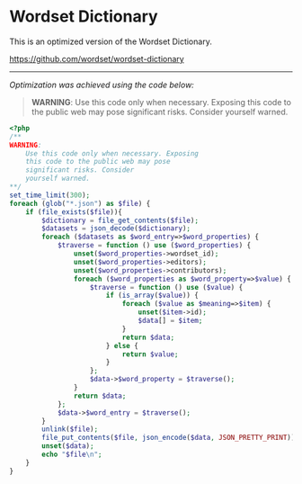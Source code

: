 # Wordset Dictionary

This is an optimized version of the Wordset Dictionary.

https://github.com/wordset/wordset-dictionary

---

*Optimization was achieved using the code below:*
> **WARNING**:
    Use this code only when necessary. Exposing
    this code to the public web may pose
    significant risks. Consider
    yourself warned.
````php
<?php
/**
WARNING:
    Use this code only when necessary. Exposing
    this code to the public web may pose
    significant risks. Consider
    yourself warned.
**/
set_time_limit(300);
foreach (glob("*.json") as $file) {
    if (file_exists($file)){
		$dictionary = file_get_contents($file);
		$datasets = json_decode($dictionary);
		foreach ($datasets as $word_entry=>$word_properties) {
			$traverse = function () use ($word_properties) {
				unset($word_properties->wordset_id);
				unset($word_properties->editors);
				unset($word_properties->contributors);
				foreach ($word_properties as $word_property=>$value) {
					$traverse = function () use ($value) {
						if (is_array($value)) {
							foreach ($value as $meaning=>$item) {
								unset($item->id);
								$data[] = $item; 
							}
							return $data;
						} else {
							return $value;
						}
					};
					$data->$word_property = $traverse();
				}
				return $data;
			};
			$data->$word_entry = $traverse();
		}
		unlink($file);
		file_put_contents($file, json_encode($data, JSON_PRETTY_PRINT));
		unset($data);
		echo "$file\n";
	}
}
````
